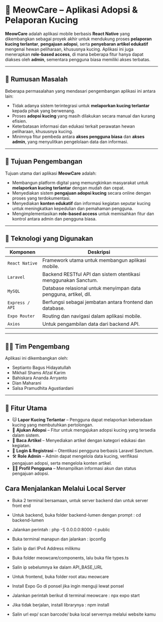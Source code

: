 # 🐾 MeowCare – Aplikasi Adopsi & Pelaporan Kucing

**MeowCare** adalah aplikasi mobile berbasis **React Native** yang dikembangkan sebagai proyek akhir untuk mendukung proses **pelaporan kucing terlantar**, **pengajuan adopsi**, serta **penyebaran artikel edukatif** mengenai hewan peliharaan, khususnya kucing. Aplikasi ini juga menerapkan **role-based access**, di mana beberapa fitur hanya dapat diakses oleh **admin**, sementara pengguna biasa memiliki akses terbatas.

---

## 🎯 Rumusan Masalah

Beberapa permasalahan yang mendasari pengembangan aplikasi ini antara lain:

- Tidak adanya sistem terintegrasi untuk **melaporkan kucing terlantar** kepada pihak yang berwenang.
- Proses **adopsi kucing** yang masih dilakukan secara manual dan kurang efisien.
- Keterbatasan informasi dan edukasi terkait perawatan hewan peliharaan, khususnya kucing.
- Minimnya fitur pembeda antara **akses pengguna biasa** dan **akses admin**, yang menyulitkan pengelolaan data dan informasi.

---

## 🎯 Tujuan Pengembangan

Tujuan utama dari aplikasi **MeowCare** adalah:

- Membangun platform digital yang memungkinkan masyarakat untuk **melaporkan kucing terlantar** dengan mudah dan cepat.
- Menyediakan sistem **pengajuan adopsi kucing** secara online dengan proses yang terdokumentasi.
- Menyediakan **konten edukatif** dan informasi kegiatan seputar kucing untuk meningkatkan kepedulian dan pemahaman pengguna.
- Mengimplementasikan **role-based access** untuk memisahkan fitur dan kontrol antara admin dan pengguna biasa.

---

## 🧠 Teknologi yang Digunakan

| Komponen               | Deskripsi                                                       |
|------------------------|-----------------------------------------------------------------|
| `React Native`         | Framework utama untuk membangun aplikasi mobile.                |
| `Laravel`              | Backend RESTful API dan sistem otentikasi menggunakan Sanctum.  |
| `MySQL`                | Database relasional untuk menyimpan data pengguna, artikel, dll.|
| `Express / API`        | Berfungsi sebagai jembatan antara frontend dan database.        |
| `Expo Router`          | Routing dan navigasi dalam aplikasi mobile.                     |
| `Axios`                | Untuk pengambilan data dari backend API.                        |

---

## 👨‍💻 Tim Pengembang

Aplikasi ini dikembangkan oleh:

- Septianto Bagus Hidayatullah
- Mikhail Shams Afzal Karim
- Bahiskara Ananda Arryanto
- Dian Maharani
- Salsa Pramudhita Agustiardani

---

## 📌 Fitur Utama

- 🐱 **Lapor Kucing Terlantar** – Pengguna dapat melaporkan keberadaan kucing yang membutuhkan pertolongan.
- 🏡 **Ajukan Adopsi** – Fitur untuk mengajukan adopsi kucing yang tersedia dalam sistem.
- 📖 **Baca Artikel** – Menyediakan artikel dengan kategori edukasi dan kegiatan.
- 🔐 **Login & Registrasi** – Otentikasi pengguna berbasis Laravel Sanctum.
- 🛠️ **Role Admin** – Admin dapat mengelola data kucing, verifikasi pengajuan adopsi, serta mengelola konten artikel.
- 🧑‍💼 **Profil Pengguna** – Menampilkan informasi akun dan status pengajuan adopsi.

## Cara Menjalankan Melalui Local Server

- Buka 2 terminal bersamaan, untuk server backend dan untuk server front end
- Untuk backend, buka folder backend-lumen dengan prompt : cd backend-lumen
- Jalankan perintah                                      : php -S 0.0.0.0:8000 -t public
- Buka terminal manapun dan jalankan                     : ipconfig
- Salin ip dari IPv4 Address milikmu
- Buka folder meowcare/components, lalu buka file types.ts
- Salin ip sebelumnya ke dalam API_BASE_URL

- Untuk frontend, buka folder root atau meowcare
- Install Expo Go di ponsel jika ingin menguji lewat ponsel
- Jalankan perintah berikut di terminal meowcare        : npx expo start
- Jika tidak berjalan, install librarynya               : npm install
- Salin url exp/ scan barcode/ buka local servernya melalui website kamu
